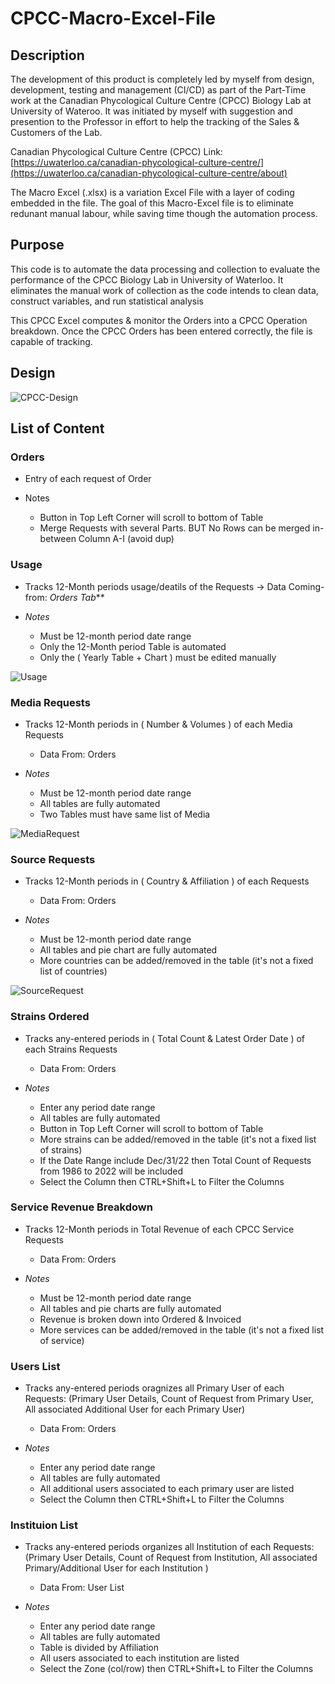 # CPCC-Macro-Excel-File

## Description
The development of this product is completely led by myself from design, development, testing and management (CI/CD) as part of the Part-Time work at the Canadian Phycological Culture Centre (CPCC) Biology Lab at University of Wateroo. 
It was initiated by myself with suggestion and presention to the Professor in effort to help the tracking of the Sales & Customers of the Lab. 

Canadian Phycological Culture Centre (CPCC) Link: [https://uwaterloo.ca/canadian-phycological-culture-centre/](https://uwaterloo.ca/canadian-phycological-culture-centre/about)

The Macro Excel (.xlsx) is a variation Excel File with a layer of coding embedded in the file. 
The goal of this Macro-Excel file is to eliminate redunant manual labour, while saving time though the automation process. 

## Purpose
This code is to automate the data processing and collection to evaluate the performance of the CPCC Biology Lab in University of Waterloo. 
It eliminates the manual work of collection as the code intends to clean data, construct variables, and run statistical analysis

This CPCC Excel computes & monitor the Orders into a CPCC Operation breakdown. Once the CPCC Orders has been entered correctly, the file is capable of tracking. 

## Design
![CPCC-Design](https://github.com/user-attachments/assets/2d1319d7-8fd6-4aba-9712-16ec8978b1a2)




## List of Content

### Orders
* Entry of each request of Order

* Notes
    - Button in Top Left Corner will scroll to bottom of Table
    - Merge Requests with several Parts. BUT No Rows can be merged in-between Column A-I (avoid dup)

### Usage
* Tracks 12-Month periods usage/deatils of the Requests
  -> Data Coming-from: _Orders Tab_**

* *Notes*
    - Must be 12-month period date range
    - Only the 12-Month period Table is automated
    - Only the ( Yearly Table + Chart ) must be edited manually 

![Usage](https://github.com/user-attachments/assets/3842d6ae-e6d2-4f8b-a7ca-8112317afcef)


### Media Requests
* Tracks 12-Month periods in ( Number & Volumes ) of each Media Requests
  - Data From: Orders

* *Notes*
    - Must be 12-month period date range
    - All tables are fully automated
    - Two Tables must have same list of Media
      
![MediaRequest](https://github.com/user-attachments/assets/0bb4c1b9-7984-4f71-8299-89e8cd14586c)

 
### Source Requests
* Tracks 12-Month periods in ( Country & Affiliation ) of each Requests
  - Data From: Orders

* *Notes*
    - Must be 12-month period date range
    - All tables and pie chart are fully automated
    - More countries can be added/removed in the table (it's not a fixed list of countries)
 
![SourceRequest](https://github.com/user-attachments/assets/8ad132dd-9b1e-4b5a-a52d-00e482cb7451)

    
### Strains Ordered
* Tracks any-entered periods in ( Total Count & Latest Order Date ) of each Strains Requests
  - Data From: Orders

* *Notes*
    - Enter any period date range
    - All tables are fully automated
    - Button in Top Left Corner will scroll to bottom of Table
    - More strains can be added/removed in the table (it's not a fixed list of strains)
    - If the Date Range include Dec/31/22 then Total Count of Requests from 1986 to 2022 will be included
    - Select the Column then CTRL+Shift+L to Filter the Columns
 
    
### Service Revenue Breakdown
* Tracks 12-Month periods in Total Revenue of each CPCC Service Requests
  - Data From: Orders

* *Notes*
    - Must be 12-month period date range
    - All tables and pie charts are fully automated
    - Revenue is broken down into Ordered & Invoiced
    - More services can be added/removed in the table (it's not a fixed list of service)
 
### Users List
* Tracks any-entered periods oragnizes all Primary User of each Requests: (Primary User Details, Count of Request from Primary User, All associated Additional User for each Primary User)
  - Data From: Orders
    
* *Notes*
    - Enter any period date range
    - All tables are fully automated
    - All additional users associated to each primary user are listed
    - Select the Column then CTRL+Shift+L to Filter the Columns
 
### Instituion List
* Tracks any-entered periods organizes all Institution of each Requests: (Primary User Details, Count of Request from Institution, All associated Primary/Additional User for each Institution )
  - Data From: User List
    
* *Notes*
    - Enter any period date range
    - All tables are fully automated
    - Table is divided by Affiliation
    - All users associated to each institution are listed
    - Select the Zone (col/row) then CTRL+Shift+L to Filter the Columns

